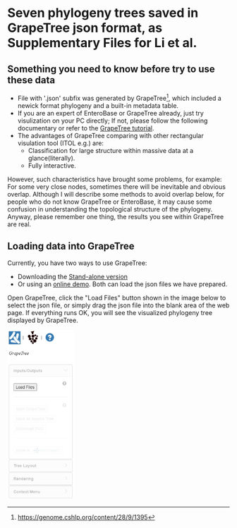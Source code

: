 # Seven phylogeny trees saved in GrapeTree json format, as Supplementary Files for Li et al.
## Something you need to know before try to use these data
* File with '.json' subfix was generated by GrapeTree[^GrapeTree], which included a newick format phylogeny and a built-in metadata table.
* If you are an expert of EnteroBase or GrapeTree already, just try visulization on your PC directly; If not, please follow the following documentary or refer to the [GrapeTree tutorial](https://enterobase.readthedocs.io/en/latest/grapetree/grapetree-tutorial-1.html "GrapeTree tutorial").
* The advantages of GrapeTree comparing with other rectangular visulation tool (ITOL e.g.) are:
	* Classification for large structure within massive data at a glance(literally).
	* Fully interactive.

However, such characteristics have brought some problems, for example:
For some very close nodes, sometimes there will be inevitable and obvious overlap. Although I will describe some methods to avoid overlap below, for people who do not know GrapeTree or EnteroBase, it may cause some confusion in understanding the topological structure of the phylogeny. Anyway, please remember one thing, the results you see within GrapeTree are real.

## Loading data into GrapeTree
Currently, you have two ways to use GrapeTree: 
* Downloading the [Stand-alone version](https://github.com/achtman-lab/GrapeTree/releases) 
* Or using an [online demo](https://achtman-lab.github.io/GrapeTree/MSTree_holder.html). 
Both can load the json files we have prepared.

Open GrapeTree, click the "Load Files" button shown in the image below to select the json file, or simply drag the json file into the blank area of the web page. If everything runs OK, you will see the visualized phylogeny tree displayed by GrapeTree.

<img src=https://github.com/Naclist/Li-et-al.-A.-baumanii-data-repo/blob/main/img/loading.png width=30%>


[^GrapeTree]: https://genome.cshlp.org/content/28/9/1395
